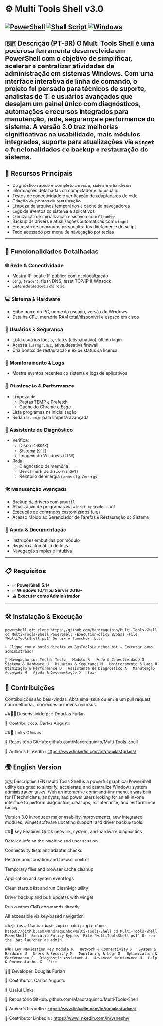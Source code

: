 # ⚙️ Multi Tools Shell v3.0
[![PowerShell](https://img.shields.io/badge/PowerShell-5.1%2B-blue?logo=powershell)](https://docs.microsoft.com/powershell/)
[![Shell Script](https://img.shields.io/badge/Shell-Bash%20%7C%20Sh-lightgrey?logo=gnu-bash)](https://www.gnu.org/software/bash/)
[![Windows](https://img.shields.io/badge/Windows-10%2F11_or_Server_2016%2B-green?logo=windows)](https://www.microsoft.com/windows/)
---
🇧🇷 **Descrição (PT-BR)**
O **Multi Tools Shell** é uma poderosa ferramenta desenvolvida em **PowerShell** com o objetivo de **simplificar, acelerar e centralizar** atividades de administração em sistemas **Windows**.
Com uma **interface interativa de linha de comando**, o projeto foi pensado para técnicos de suporte, analistas de TI e usuários avançados que desejam um painel único com diagnósticos, automações e recursos integrados para manutenção, rede, segurança e performance do sistema.
A versão **3.0** traz melhorias significativas na usabilidade, mais módulos integrados, suporte para atualizações via `winget` e funcionalidades de backup e restauração do sistema.
---
## 🔧 Recursos Principais
- Diagnóstico rápido e completo de rede, sistema e hardware
- Informações detalhadas do computador e do usuário
- Testes de conectividade e verificação de adaptadores de rede
- Criação de pontos de restauração
- Limpeza de arquivos temporários e cache de navegadores
- Logs de eventos do sistema e aplicativos
- Otimização de inicialização e sistema com `CleanMgr`
- Backup de drivers e atualizações automáticas com `winget`
- Execução de comandos personalizados diretamente do script
- Tudo acessado por menu de navegação por teclas
---
## 🚀 Funcionalidades Detalhadas
### 🌐 Rede & Conectividade
- Mostra IP local e IP público com geolocalização
- `ping`, `tracert`, flush DNS, reset TCP/IP & Winsock
- Lista adaptadores de rede
### 💻 Sistema & Hardware
- Exibe nome do PC, nome do usuário, versão do Windows
- Detalha CPU, memória RAM total/disponível e espaço em disco
### 🔐 Usuários & Segurança
- Lista usuários locais, status (ativo/inativo), último login
- Acessa `lusrmgr.msc`, ativa/desativa firewall
- Cria pontos de restauração e exibe status da licença
### 📝 Monitoramento & Logs
- Mostra eventos recentes do sistema e logs de aplicativos
### 🧹 Otimização & Performance
- Limpeza de:
  - Pastas TEMP e Prefetch
  - Cache do Chrome e Edge
- Lista programas na inicialização
- Roda `cleanmgr` para limpeza avançada
### 🧠 Assistente de Diagnóstico
- Verifica:
  - Disco (`CHKDSK`)
  - Sistema (`SFC`)
  - Imagem do Windows (`DISM`)
- Roda:
  - Diagnóstico de memória
  - Benchmark de disco (`WinSAT`)
  - Relatório de energia (`powercfg /energy`)
### 🛠️ Manutenção Avançada
- Backup de drivers com `pnputil`
- Atualização de programas via `winget upgrade --all`
- Execução de comandos customizados (`CMD`)
- Acesso rápido ao Gerenciador de Tarefas e Restauração do Sistema
### 📖 Ajuda & Documentação
- Instruções embutidas por módulo
- Registro automático de logs
- Navegação simples e intuitiva
---
## 📋 Requisitos
- ✅ **PowerShell 5.1+**
- ✅ **Windows 10/11 ou Server 2016+**
- ⚠️ **Executar como Administrador**
---
## 🛠️ Instalação & Execução

`powershell
git clone https://github.com/Mandraquinho/Multi-Tools-Shell
cd Multi-Tools-Shell
PowerShell -ExecutionPolicy Bypass -File "MultiToolsShell.ps1"
Ou use o launcher .bat:`

`➡️ Clique com o botão direito em SysToolsLauncher.bat → Executar como administrador`

`🧭 Navegação por Teclas
Tecla	Módulo
R	Rede & Conectividade
S	Sistema & Hardware
U	Usuários & Segurança
M	Monitoramento & Logs
O	Otimização & Performance
D	Assistente de Diagnóstico
A	Manutenção Avançada
H	Ajuda & Documentação
X	Sair`

## 🤝 Contribuições
Contribuições são bem-vindas!
Abra uma issue ou envie um pull request com melhorias, correções ou novos recursos.

##👨‍🏫 Desenvolvido por: Douglas Furlan

🙋‍ Contribuições: Carlos Augusto

##🔗 Links Oficiais

🧾 Repositório GitHub: github.com/Mandraquinho/Multi-Tools-Shell

💼 Author’s LinkedIn : https://www.linkedin.com/in/douglasfurlans/


## **🌍 English Version**
🇺🇸 Description (EN)
Multi Tools Shell is a powerful graphical PowerShell utility designed to simplify, accelerate, and centralize Windows system administration tasks.
With an interactive command-line menu, it was built for IT technicians, analysts, and power users looking for an all-in-one interface to perform diagnostics, cleanups, maintenance, and performance tuning.

Version 3.0 introduces major usability improvements, new integrated modules, winget software updating support, and driver backup tools.

##🔧 Key Features
Quick network, system, and hardware diagnostics

Detailed info on the machine and user session

Connectivity tests and adapter checks

Restore point creation and firewall control

Temporary files and browser cache cleanup

Application and system event logs

Clean startup list and run CleanMgr utility

Driver backup and bulk updates with winget

Run custom CMD commands directly

All accessible via key-based navigation

##`📦 Installation
bash
Copiar código
git clone https://github.com/Mandraquinho/Multi-Tools-Shell
cd Multi-Tools-Shell
PowerShell -ExecutionPolicy Bypass -File "MultiToolsShell.ps1"
Or run the .bat launcher as admin.`

##`🧭 Key Navigation
Key	Module
R	Network & Connectivity
S	System & Hardware
U	Users & Security
M	Monitoring & Logs
O	Optimization & Performance
D	Diagnostic Assistant
A	Advanced Maintenance
H	Help & Documentation
X	Exit`

👨‍🏫 Developer: Douglas Furlan

🙋‍ Contributor: Carlos Augusto

🔗 Useful Links

🧾 Repositório GitHub: github.com/Mandraquinho/Multi-Tools-Shell

💼 Author’s LinkedIn : https://www.linkedin.com/in/douglasfurlans/

🤝 Contributor LinkedIn : https://www.linkedin.com/in/ysneshy/
